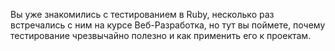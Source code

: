Вы уже знакомились с тестированием в Ruby, несколько раз встречались с ним на курсе Веб-Разработка, но тут вы поймете, почему тестирование чрезвычайно полезно и как применить его к проектам.
